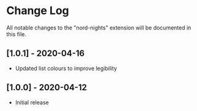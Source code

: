 # Change Log

All notable changes to the "nord-nights" extension will be documented in this file.

## [1.0.1] - 2020-04-16

- Updated list colours to improve legibility

## [1.0.0] - 2020-04-12

- Initial release
